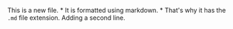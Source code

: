 This is a new file. * It is formatted using markdown. * That's why it has the `.md` file extension.
Adding a second line.
